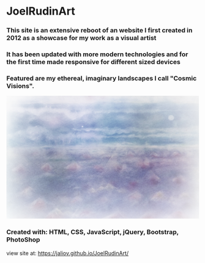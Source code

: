 # JoelRudinArt

### This site is an extensive reboot of an website I first created in 2012 as a showcase for my work as a visual artist

### It has been updated with more modern technologies and for the first time made responsive for different sized devices

### Featured are my ethereal, imaginary landscapes I call "Cosmic Visions".

![](images\MorningVistaHoriz2.png)

### Created with: HTML, CSS, JavaScript, jQuery, Bootstrap, PhotoShop

view site at: https://jaliov.github.io/JoelRudinArt/

